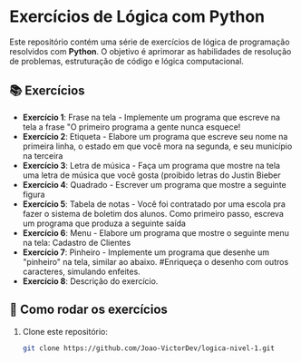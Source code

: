 # Exercícios de Lógica com Python

Este repositório contém uma série de exercícios de lógica de programação resolvidos com **Python**. O objetivo é aprimorar as habilidades de resolução de problemas, estruturação de código e lógica computacional.

## 📚 Exercícios

- **Exercício 1**: Frase na tela - Implemente um programa que escreve na tela a frase "O primeiro programa a gente nunca esquece!
- **Exercício 2**: Etiqueta - Elabore um programa que escreve seu nome na primeira linha, o estado em que você mora na segunda, e seu
  município na terceira
- **Exercício 3**: Letra de música - Faça um programa que mostre na tela uma letra de música que você gosta (proibido letras do Justin Bieber
- **Exercício 4**: Quadrado - Escrever um programa que mostre a seguinte figura 
- **Exercício 5**: Tabela de notas - Você foi contratado por uma escola pra fazer o sistema de boletim dos alunos. Como primeiro passo, escreva um programa que produza a seguinte saída
- **Exercício 6**: Menu - Elabore um programa que mostre o seguinte menu na tela: Cadastro de Clientes
- **Exercício 7**: Pinheiro  - Implemente um programa que desenhe um "pinheiro" na tela, similar ao abaixo.
#Enriqueça o desenho com outros caracteres, simulando enfeites.
- **Exercício 8**: Descrição do exercício.

## 📝 Como rodar os exercícios

1. Clone este repositório:
   ```bash
   git clone https://github.com/Joao-VictorDev/logica-nivel-1.git
